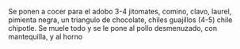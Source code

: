 Se ponen a cocer para el adobo 3-4 jitomates, comino, clavo, laurel, pimienta negra, un triangulo de chocolate, chiles guajillos (4-5) chile chipotle. Se muele todo y se le pone al pollo desmenuzado, con mantequilla, y al horno
